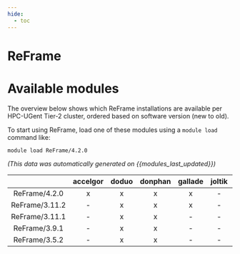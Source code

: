 ```yaml
---
hide:
  - toc
---
```


ReFrame
=======

# Available modules


The overview below shows which ReFrame installations are available per HPC-UGent Tier-2 cluster, ordered based on software version (new to old).

To start using ReFrame, load one of these modules using a `module load` command like:

```shell
module load ReFrame/4.2.0
```

*(This data was automatically generated on {{modules_last_updated}})*  

| |accelgor|doduo|donphan|gallade|joltik|shinx|skitty|
| :---: | :---: | :---: | :---: | :---: | :---: | :---: | :---: |
|ReFrame/4.2.0|x|x|x|x|-|-|-|
|ReFrame/3.11.2|-|x|x|x|-|-|-|
|ReFrame/3.11.1|-|x|x|-|-|-|-|
|ReFrame/3.9.1|-|x|x|-|-|-|-|
|ReFrame/3.5.2|-|x|x|-|-|-|-|
